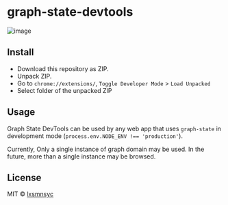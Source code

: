 # graph-state-devtools
![image](https://user-images.githubusercontent.com/4783372/115860202-c0e6c980-a463-11eb-834b-1b6b07bf9941.png)

## Install

- Download this repository as ZIP.
- Unpack ZIP.
- Go to `chrome://extensions/`, `Toggle Developer Mode` > `Load Unpacked`
- Select folder of the unpacked ZIP

## Usage

Graph State DevTools can be used by any web app that uses `graph-state` in development mode (`process.env.NODE_ENV !== 'production'`).

Currently, Only a single instance of graph domain may be used. In the future, more than a single instance may be browsed.

## License

MIT © [lxsmnsyc](https://github.com/lxsmnsyc)
